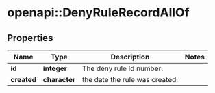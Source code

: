 # openapi::DenyRuleRecordAllOf


## Properties
Name | Type | Description | Notes
------------ | ------------- | ------------- | -------------
**id** | **integer** | The deny rule Id number. | 
**created** | **character** | the date the rule was created. | 


